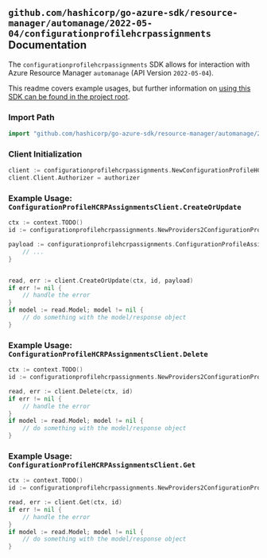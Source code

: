 
## `github.com/hashicorp/go-azure-sdk/resource-manager/automanage/2022-05-04/configurationprofilehcrpassignments` Documentation

The `configurationprofilehcrpassignments` SDK allows for interaction with Azure Resource Manager `automanage` (API Version `2022-05-04`).

This readme covers example usages, but further information on [using this SDK can be found in the project root](https://github.com/hashicorp/go-azure-sdk/tree/main/docs).

### Import Path

```go
import "github.com/hashicorp/go-azure-sdk/resource-manager/automanage/2022-05-04/configurationprofilehcrpassignments"
```


### Client Initialization

```go
client := configurationprofilehcrpassignments.NewConfigurationProfileHCRPAssignmentsClientWithBaseURI("https://management.azure.com")
client.Client.Authorizer = authorizer
```


### Example Usage: `ConfigurationProfileHCRPAssignmentsClient.CreateOrUpdate`

```go
ctx := context.TODO()
id := configurationprofilehcrpassignments.NewProviders2ConfigurationProfileAssignmentID("12345678-1234-9876-4563-123456789012", "example-resource-group", "machineName", "configurationProfileAssignmentName")

payload := configurationprofilehcrpassignments.ConfigurationProfileAssignment{
	// ...
}


read, err := client.CreateOrUpdate(ctx, id, payload)
if err != nil {
	// handle the error
}
if model := read.Model; model != nil {
	// do something with the model/response object
}
```


### Example Usage: `ConfigurationProfileHCRPAssignmentsClient.Delete`

```go
ctx := context.TODO()
id := configurationprofilehcrpassignments.NewProviders2ConfigurationProfileAssignmentID("12345678-1234-9876-4563-123456789012", "example-resource-group", "machineName", "configurationProfileAssignmentName")

read, err := client.Delete(ctx, id)
if err != nil {
	// handle the error
}
if model := read.Model; model != nil {
	// do something with the model/response object
}
```


### Example Usage: `ConfigurationProfileHCRPAssignmentsClient.Get`

```go
ctx := context.TODO()
id := configurationprofilehcrpassignments.NewProviders2ConfigurationProfileAssignmentID("12345678-1234-9876-4563-123456789012", "example-resource-group", "machineName", "configurationProfileAssignmentName")

read, err := client.Get(ctx, id)
if err != nil {
	// handle the error
}
if model := read.Model; model != nil {
	// do something with the model/response object
}
```
